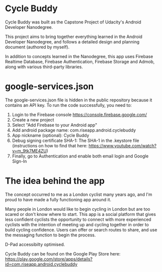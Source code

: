 # Cycle Buddy

Cycle Buddy was built as the Capstone Project of Udacity's Android Developer Nanodegree.

This project aims to bring together everything learned in the Android Developer Nanodegree, and follows a detailed design and planning document (authored by myself).

In addition to concepts learned in the Nanodegree, this app uses Firebase Realtime Database, Firebase Authentication, Firebase Storage and Admob, along with various third-party libraries.

# google-services.json
The google-services.json file is hidden in the public repository because it contains an API key.
To run the code successfully, you need to:
1) Login to the Firebase console https://console.firebase.google.com/
2) Create a new project
3) Select "Add Firebase to your Android app"
4) Add android package name: com.riseapp.android.cyclebuddy
5) App nickname (optional): Cycle Buddy
6) Debug signing certificate SHA-1: The SHA-1 in the .keystore file 
(instructions on how to find that here: https://www.youtube.com/watch?v=m_9tk7ME4ZU)
7) Finally, go to Authentication and enable both email login and Google Sign-In

# The idea behind the app
The concept occurred to me as a London cyclist many years ago, and I'm proud to have made a fully functioning app around it. 

Many people in London would like to begin cycling in London but are too scared or don't know where to start. This app is a social platform that gives less confident cyclists the opportunity to connect with more experienced cyclists with the intention of meeting up and cycling together in order to build cycling confidence. Users can offer or search routes to share, and use the messaging function to begin the process.

D-Pad accessibilty optimised.

Cycle Buddy can be found on the Google Play Store here: https://play.google.com/store/apps/details?id=com.riseapp.android.cyclebuddy
